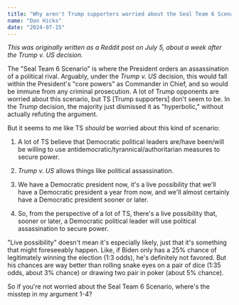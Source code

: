 ```yaml
---
title: "Why aren't Trump supporters worried about the Seal Team 6 Scenario? (Rejected from r/AskTrumpSupporters)"
name: "Dan Hicks"
date: "2024-07-15"
---
```


*This was originally written as a Reddit post on July 5, about a week after the Trump v. US decision.*

The "Seal Team 6 Scenario" is where the President orders an assassination of a political rival. Arguably, under the *Trump v. US* decision, this would fall within the President's "core powers" as Commander in Chief, and so would be immune from any criminal prosecution.  A lot of Trump opponents are worried about this scenario, but TS [Trump supporters] don't seem to be.  In the *Trump* decision, the majority just dismissed it as "hyperbolic," without actually refuting the argument. 

But it seems to me like TS *should* be worried about this kind of scenario:  

1. A lot of TS believe that Democratic political leaders are/have been/will be willing to use antidemocratic/tyrannical/authoritarian measures to secure power. 

2. *Trump v. US* allows things like political assassination. 

3. We have a Democratic president now, it's a live possibility that we'll have a Democratic president a year from now, and we'll almost certainly have a Democratic president sooner or later. 

4. So, from the perspective of a lot of TS, there's a live possibility that, sooner or later, a Democratic political leader will use political assassination to secure power. 

"Live possibility" doesn't mean it's especially likely, just that it's something that might foreseeably happen.  Like, if Biden only has a 25% chance of legitimately winning the election (1:3 odds), he's definitely not favored.  But his chances are way better than rolling snake eyes on a pair of dice (1:35 odds, about 3% chance) or drawing two pair in poker (about 5% chance).  

So if you're not worried about the Seal Team 6 Scenario, where's the misstep in my argument 1-4? 